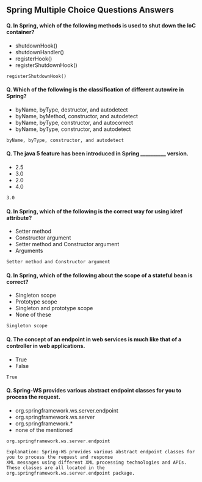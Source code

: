 ## Spring Multiple Choice Questions Answers


#### Q. In Spring, which of the following methods is used to shut down the IoC container?
* shutdownHook()
* shutdownHandler()
* registerHook()
* registerShutdownHook()
```
registerShutdownHook()
```
#### Q. Which of the following is the classification of different autowire in Spring?
* byName, byType, destructor, and autodetect
* byName, byMethod, constructor, and autodetect
* byName, byType, constructor, and autocorrect
* byName, byType, constructor, and autodetect 
```
byName, byType, constructor, and autodetect 
```
#### Q. The java 5 feature has been introduced in Spring __________ version.
* 2.5
* 3.0
* 2.0
* 4.0
```
3.0
```
#### Q. In Spring, which of the following is the correct way for using idref attribute?
* Setter method
* Constructor argument
* Setter method and Constructor argument
* Arguments
```
Setter method and Constructor argument
```
#### Q. In Spring, which of the following about the scope of a stateful bean is correct?
* Singleton scope
* Prototype scope
* Singleton and prototype scope
* None of these
```
Singleton scope
```
#### Q. The concept of an endpoint in web services is much like that of a controller in web applications.
* True
* False
```
True
```
#### Q. Spring-WS provides various abstract endpoint classes for you to process the request.
* org.springframework.ws.server.endpoint
* org.springframework.ws.server
* org.springframework.*
* none of the mentioned
```
org.springframework.ws.server.endpoint

Explanation: Spring-WS provides various abstract endpoint classes for you to process the request and response 
XML messages using different XML processing technologies and APIs. These classes are all located in the
org.springframework.ws.server.endpoint package.
```
